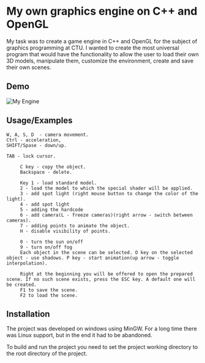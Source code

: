 
# My own graphics engine on C++ and OpenGL

My task was to create a game engine in C++ and OpenGL for the subject of graphics programming at CTU. I wanted to create the most universal program that would have the functionality to allow the user to load their own 3D models, manipulate them, customize the environment, create and save their own scenes. 


## Demo

![My Engine](https://github.com/user-attachments/assets/5df7211d-4ccc-479e-b9ba-c00dab36d78c)



## Usage/Examples

```
W, A, S, D  - camera movement. 
Ctrl - acceleration, 
SHIFT/Spase - down/up.

TAB - lock cursor.

     C key - copy the object.
     Backspace - delete.

     Key 1 - load standard model.
     2 - load the model to which the special shader will be applied.
     3 - add spot light (right mouse button to change the color of the light).
     4 - add spot light
     5 - adding the hardcode
     6 - add camera(L - freeze cameras)(right arrow - switch between cameras).
     7 - adding points to animate the object.
     H - disable visibility of points.

     0 - turn the sun on/off
     9 - turn on/off fog
     Each object in the scene can be selected. O key on the selected object - use shadows. P key - start animation(up arrow - toggle interpolation).

     Right at the beginning you will be offered to open the prepared scene. If no such scene exists, press the ESC key. A default one will be created.
     F1 to save the scene.
     F2 to load the scene.

```


## Installation

The project was developed on windows using MinGW. For a long time there was Linux support, but in the end it had to be abandoned.

To build and run the project you need to set the project working directory to the root directory of the project.

    